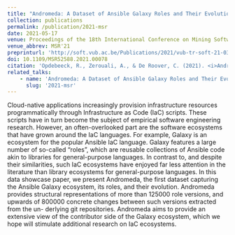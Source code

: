 ```yaml
---
title: "Andromeda: A Dataset of Ansible Galaxy Roles and Their Evolution"
collection: publications
permalink: /publication/2021-msr
date: 2021-05-17
venue: Proceedings of the 18th International Conference on Mining Software Repositories (MSR'21), Data Showcase Track
venue_abbrev: MSR'21
preprinturl: 'http://soft.vub.ac.be/Publications/2021/vub-tr-soft-21-03.pdf'
doi: 10.1109/MSR52588.2021.00078
citation: 'Opdebeeck, R., Zerouali, A., & De Roover, C. (2021). <i>Andromeda: A Dataset of Ansible Galaxy Roles and Their Evolution.</i> In Proceedings of the 18th International Conference on Mining Software Repositories (MSR 2021), Data Showcase Track (pp. 580-584). IEEE.'
related_talks:
    - name: 'Andromeda: A Dataset of Ansible Galaxy Roles and Their Evolution'
      slug: '2021-msr'
---
```

Cloud-native applications increasingly provision infrastructure resources programmatically through Infrastructure as Code (IaC) scripts. These scripts have in turn become the subject of empirical software engineering research. However, an often-overlooked part are the software ecosystems that have grown around the IaC languages. For example, Galaxy is an ecosystem for the popular Ansible IaC language. Galaxy features a large number of so-called “roles”, which are reusable collections of Ansible code akin to libraries for general-purpose languages. In contrast to, and despite their similarities, such IaC ecosystems have enjoyed far less attention in the literature than library ecosystems for general-purpose languages.
In this data showcase paper, we present Andromeda, the first dataset capturing the Ansible Galaxy ecosystem, its roles, and their evolution. Andromeda provides structural representations of more than 125000 role versions, and upwards of 800000 concrete changes between such versions extracted from the un- derlying git repositories. Andromeda aims to provide an extensive view of the contributor side of the Galaxy ecosystem, which we hope will stimulate additional research on IaC ecosystems.
